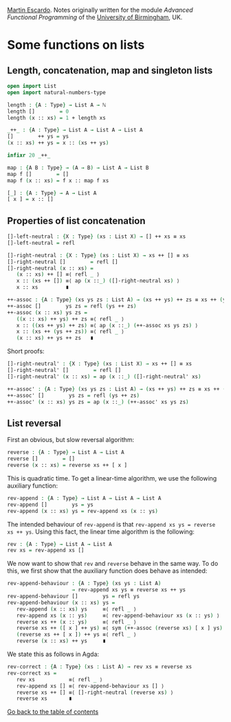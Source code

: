 
[Martin Escardo](Https://www.Cs.Bham.Ac.Uk/~mhe/).
Notes originally written for the module *Advanced Functional Programming* of the [University of Birmingham](https://www.birmingham.ac.uk/index.aspx), UK.


<!--
```agda
{-# OPTIONS --without-K --safe #-}

module List-functions where

open import prelude
```
-->
# Some functions on lists

## Length, concatenation, map and singleton lists

```agda
open import List
open import natural-numbers-type

length : {A : Type} → List A → ℕ
length []        = 0
length (x :: xs) = 1 + length xs

_++_ : {A : Type} → List A → List A → List A
[]        ++ ys = ys
(x :: xs) ++ ys = x :: (xs ++ ys)

infixr 20 _++_

map : {A B : Type} → (A → B) → List A → List B
map f []        = []
map f (x :: xs) = f x :: map f xs

[_] : {A : Type} → A → List A
[ x ] = x :: []
```

## Properties of list concatenation

```agda
[]-left-neutral : {X : Type} (xs : List X) → [] ++ xs ≡ xs
[]-left-neutral = refl

[]-right-neutral : {X : Type} (xs : List X) → xs ++ [] ≡ xs
[]-right-neutral []        = refl []
[]-right-neutral (x :: xs) =
   (x :: xs) ++ [] ≡⟨ refl _ ⟩
   x :: (xs ++ []) ≡⟨ ap (x ::_) ([]-right-neutral xs) ⟩
   x :: xs         ∎

++-assoc : {A : Type} (xs ys zs : List A) → (xs ++ ys) ++ zs ≡ xs ++ (ys ++ zs)
++-assoc []        ys zs = refl (ys ++ zs)
++-assoc (x :: xs) ys zs =
   ((x :: xs) ++ ys) ++ zs ≡⟨ refl _ ⟩
   x :: ((xs ++ ys) ++ zs) ≡⟨ ap (x ::_) (++-assoc xs ys zs) ⟩
   x :: (xs ++ (ys ++ zs)) ≡⟨ refl _ ⟩
   (x :: xs) ++ ys ++ zs   ∎
```

Short proofs:
```agda
[]-right-neutral' : {X : Type} (xs : List X) → xs ++ [] ≡ xs
[]-right-neutral' []        = refl []
[]-right-neutral' (x :: xs) = ap (x ::_) ([]-right-neutral' xs)

++-assoc' : {A : Type} (xs ys zs : List A) → (xs ++ ys) ++ zs ≡ xs ++ (ys ++ zs)
++-assoc' []        ys zs = refl (ys ++ zs)
++-assoc' (x :: xs) ys zs = ap (x ::_) (++-assoc' xs ys zs)
```

## List reversal

First an obvious, but slow reversal algorithm:
```agda
reverse : {A : Type} → List A → List A
reverse []        = []
reverse (x :: xs) = reverse xs ++ [ x ]
```
This is quadratic time. To get a linear-time algorithm, we use the following auxiliary function:
```agda
rev-append : {A : Type} → List A → List A → List A
rev-append []        ys = ys
rev-append (x :: xs) ys = rev-append xs (x :: ys)
```
The intended behaviour of `rev-append` is that `rev-append xs ys = reverse xs ++ ys`.
Using this fact, the linear time algorithm is the following:
```agda
rev : {A : Type} → List A → List A
rev xs = rev-append xs []
```
We now want to show that `rev` and `reverse` behave in the same way. To do this, we first show that the auxiliary function does behave as intended:
```agda
rev-append-behaviour : {A : Type} (xs ys : List A)
                     → rev-append xs ys ≡ reverse xs ++ ys
rev-append-behaviour []        ys = refl ys
rev-append-behaviour (x :: xs) ys =
   rev-append (x :: xs) ys     ≡⟨ refl _ ⟩
   rev-append xs (x :: ys)     ≡⟨ rev-append-behaviour xs (x :: ys) ⟩
   reverse xs ++ (x :: ys)     ≡⟨ refl _ ⟩
   reverse xs ++ ([ x ] ++ ys) ≡⟨ sym (++-assoc (reverse xs) [ x ] ys) ⟩
   (reverse xs ++ [ x ]) ++ ys ≡⟨ refl _ ⟩
   reverse (x :: xs) ++ ys     ∎
```
We state this as follows in Agda:
```agda
rev-correct : {A : Type} (xs : List A) → rev xs ≡ reverse xs
rev-correct xs =
   rev xs           ≡⟨ refl _ ⟩
   rev-append xs [] ≡⟨ rev-append-behaviour xs [] ⟩
   reverse xs ++ [] ≡⟨ []-right-neutral (reverse xs) ⟩
   reverse xs       ∎
```

[Go back to the table of contents](https://martinescardo.github.io/HoTTEST-Summer-School/)
